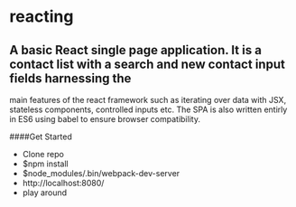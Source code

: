 # reacting

## A basic React single page application. It is a contact list with a search and new contact input fields harnessing the
main features of the react framework such as iterating over data with JSX, stateless components, controlled inputs etc. The SPA
is also written entirly in ES6 using babel to ensure browser compatibility. 

####Get Started

- Clone repo
- $npm install
- $node_modules/.bin/webpack-dev-server
- http://localhost:8080/
- play around
